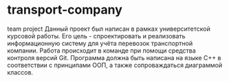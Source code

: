 # transport-company
team project
Данный проект был написан в рамках университетской курсовой работы.
Его цель - спроектировать и реализовать информационную систему для учёта перевозок транспортной компании.
Работа происходит в команде при помощи средства контроля версий Git.
Программа должна быть написана на языке C++ в соответствии с принципами ООП, а также сопроваждаться
диаграммой классов.

